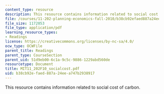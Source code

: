 ```yaml
---
content_type: resource
description: This resource contains information related to social cost of carbon.
file: /courses/11-202-planning-economics-fall-2010/b38cb92efaed887a24eea747b2938917_MIT11_202F10_socialcost.pdf
file_size: 1172053
file_type: application/pdf
learning_resource_types:
- Readings
license: https://creativecommons.org/licenses/by-nc-sa/4.0/
ocw_type: OCWFile
parent_title: Readings
parent_type: CourseSection
parent_uid: 51d9eb00-6c1a-9c5c-9886-1229abd560de
resourcetype: Document
title: MIT11_202F10_socialcost.pdf
uid: b38cb92e-faed-887a-24ee-a747b2938917
---
```

This resource contains information related to social cost of carbon.